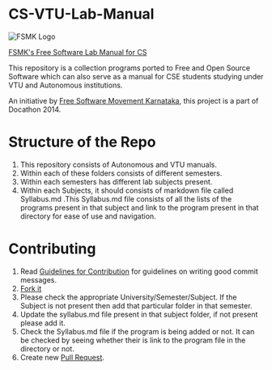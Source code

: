 # CS-VTU-Lab-Manual

![FSMK Logo](http://upload.wikimedia.org/wikipedia/en/thumb/d/dd/Free_Software_Movement_Logo.png/220px-Free_Software_Movement_Logo.png)

[FSMK's Free Software Lab Manual for CS](http://fsmk.org/labmanual)

This repository is a collection programs ported to Free and Open Source Software which can also serve as a manual for CSE students studying under VTU and Autonomous institutions.

An initiative by [Free Software Movement Karnataka](http://fsmk.org/), this project is a part of Docathon 2014.

# Structure of the Repo

1. This repository consists of Autonomous and VTU manuals.
2. Within each of these folders consists of different semesters.
3. Within each semesters has different lab subjects present.
4. Within each Subjects, it should consists of markdown file called Syllabus.md .This Syllabus.md file consists of all the lists of the programs present in that subject and link to the program present in that directory for ease of use and navigation. 

# Contributing

1. Read [Guidelines for Contribution](https://github.com/fsmk/CS-VTU-Lab-Manual/wiki/Guidelines-for-Contribution) for guidelines on writing good commit messages.
2. [Fork it](https://github.com/fsmk/CS-VTU-Lab-Manual/fork)
3. Please check the appropriate University/Semester/Subject.
  If the Subject is not present then add that particular folder in that semester.
4. Update the syllabus.md file present in that subject folder, if not present please add it.
5. Check the Syllabus.md file if the program is being added or not. It can be checked by seeing whether their is link to the program file in the directory or not.
6. Create new [Pull Request](https://help.github.com/articles/using-pull-requests).

